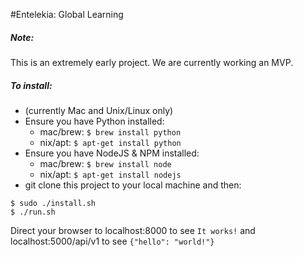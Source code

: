 #Entelekia: Global Learning

##### Note:
This is an extremely early project. We are currently working an MVP.

##### To install:
- (currently Mac and Unix/Linux only)
- Ensure you have Python installed:
    - mac/brew: `$ brew install python`
    - nix/apt: `$ apt-get install python`
- Ensure you have NodeJS & NPM installed:
    - mac/brew: `$ brew install node`
    - nix/apt: `$ apt-get install nodejs` 
- git clone this project to your local machine and then:
```shell
$ sudo ./install.sh
$ ./run.sh
```
Direct your browser to localhost:8000 to see `It works!` and localhost:5000/api/v1 to see `{"hello": "world!"}`
